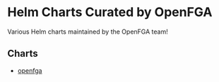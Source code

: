 # Helm Charts Curated by OpenFGA
Various Helm charts maintained by the OpenFGA team!

## Charts

* [openfga](https://github.com/openfga/helm-charts/blob/main/charts/openfga)
